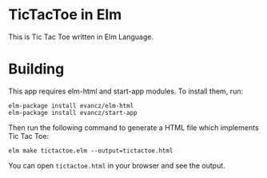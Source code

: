 # TicTacToe in Elm

This is Tic Tac Toe written in Elm Language.

# Building

This app requires elm-html and start-app modules. To install them, run:

```
elm-package install evancz/elm-html
elm-package install evancz/start-app
```

Then run the following command to generate a HTML file which implements Tic Tac Toe:

```
elm make tictactoe.elm --output=tictactoe.html
```

You can open ```tictactoe.html``` in your browser and see the output.
